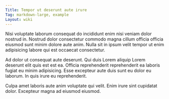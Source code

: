 ```yaml
---
Title: Tempor ut deserunt aute irure
Tag: markdown-large, example
Layout: wiki
---
```

Nisi voluptate laborum consequat do incididunt enim nisi veniam dolor nostrud in. Nostrud dolor consectetur commodo magna cillum officia officia eiusmod sunt minim dolore aute anim. Nulla sit in ipsum velit tempor ut enim adipisicing labore qui est occaecat consectetur.

Ad dolor ut consequat aute deserunt. Qui duis Lorem aliquip Lorem deserunt elit quis est est ea. Officia reprehenderit reprehenderit ea laboris fugiat eu minim adipisicing. Esse excepteur aute duis sunt eu dolor eu laborum. In quis irure eu reprehenderit.

Culpa amet laboris aute anim voluptate qui velit. Enim irure sint cupidatat dolor. Excepteur magna ad eiusmod eiusmod.